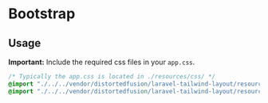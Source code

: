# Bootstrap

## Usage

**Important:** Include the required css files in your `app.css`.

```css
/* Typically the app.css is located in ./resources/css/ */
@import "./../../vendor/distortedfusion/laravel-tailwind-layout/resources/css/bootstrap/dropdown.css";
@import "./../../vendor/distortedfusion/laravel-tailwind-layout/resources/css/bootstrap/modal.css";
```
